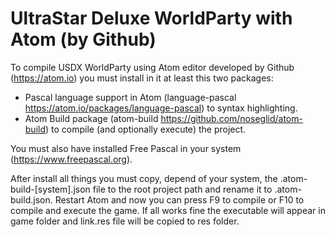 UltraStar Deluxe WorldParty with Atom (by Github)
=================================================

To compile USDX WorldParty using Atom editor developed by Github (https://atom.io) you must install in it at least this two packages:
- Pascal language support in Atom (language-pascal https://atom.io/packages/language-pascal) to syntax highlighting.
- Atom Build package (atom-build https://github.com/noseglid/atom-build) to compile (and optionally execute) the project.

You must also have installed Free Pascal in your system (https://www.freepascal.org).

After install all things you must copy, depend of your system, the .atom-build-[system].json file to the root project path  and rename it to .atom-build.json. Restart Atom and now you can press F9 to compile or F10 to compile and execute the game. If all works fine the executable will appear in game folder and link.res file will be copied to res folder.
